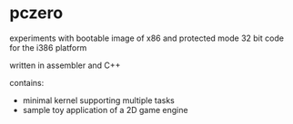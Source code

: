 # pczero
experiments with bootable image of x86 and protected mode 32 bit code for the i386 platform

written in assembler and C++

contains:
* minimal kernel supporting multiple tasks
* sample toy application of a 2D game engine

